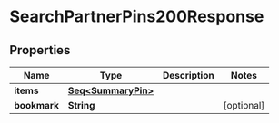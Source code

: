 

# SearchPartnerPins200Response


## Properties

Name | Type | Description | Notes
------------ | ------------- | ------------- | -------------
**items** | [**Seq&lt;SummaryPin&gt;**](SummaryPin.md) |  | 
**bookmark** | **String** |  |  [optional]



